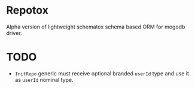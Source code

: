 # Repotox

Alpha version of lightweight schematox schema based ORM for mogodb driver.

# TODO

- `InitRepo` generic must receive optional branded `userId` type and use it as `userId` nominal type.
